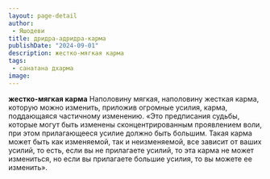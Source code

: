 ```yaml
---
layout: page-detail
author:
 - Яшодеви
title: дридра-адридра-карма
publishDate: "2024-09-01"
description: жестко-мягкая карма
tags:
 - санатана дхарма
image: 
---
```


__жестко-мягкая карма__
Наполовину мягкая, наполовину жесткая карма, которую можно изменить, приложив огромные усилия, карма, поддающаяся частичному изменению.
 «Это предписания судьбы, которые могут быть изменены сконцентрированным проявлением воли, при этом прилагающееся усилие должно быть большим. Такая карма может быть как изменяемой, так и неизменяемой, все зависит от ваших усилий, то есть, если вы не прилагаете усилий, то эта карма не может измениться, но если вы прилагаете большие усилия, то вы можете ее изменить».

